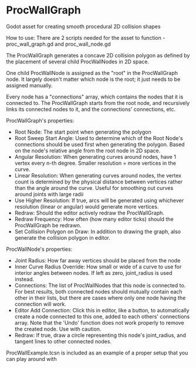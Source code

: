# ProcWallGraph
 Godot asset for creating smooth procedural 2D collision shapes

How to use:
There are 2 scripts needed for the asset to function - proc_wall_graph.gd and proc_wall_node.gd

The ProcWallGraph generates a concave 2D collision polygon as defined by the placement of several child ProcWallNodes in 2D space.

One child ProcWallNode is assigned as the "root" in the ProcWallGraph node.
It largely doesn't matter which node is the root; it just needs to be assigned manually.

Every node has a "connections" array, which contains the nodes that it is connected to.
The ProcWallGraph starts from the root node, and recursively links its connected nodes to it, and the connections' connections, etc.

ProcWallGraph's properties:
- Root Node: The start point when generating the polygon
- Root Sweep Start Angle: Used to determine which of the Root Node's connections should be used first when generating the polygon. Based on the node's relative angle from the root node in 2D space.
- Angular Resolution: When generating curves around nodes, have 1 vertex every n-th degree. Smaller resolution = more vertices in the curve.
- Linear Resolution: When generating curves around nodes, the vertex count is determined by the physical distance between vertices rather than the angle around the curve. Useful for smoothing out curves around joints with large radii
- Use Higher Resolution: If true, arcs will be generated using whichever resolution (linear or angular) would generate more vertices.
- Redraw: Should the editor actively redraw the ProcWallGraph.
- Redraw Frequency: How often (how many editor ticks) should the ProcWallGraph be redrawn.
- Set Collision Polygon on Draw: In addition to drawing the graph, also generate the collision polygon in editor.

ProcWallNode's properties:
- Joint Radius: How far away vertices should be placed from the node
- Inner Curve Radius Override: How small or wide of a curve to use for interior angles between nodes. If left as zero, joint_radius is used instead.
- Connections: The list of ProcWallNodes that this node is connected to. For best results, both connected nodes should mutually contain each other in their lists, but there are cases where only one node having the connection will work.
- Editor Add Connection: Click this in editor, like a button, to automatically create a node connected to this one, added to each others' connections array. Note that the 'Undo' function does not work properly to remove the created node. Use with caution.
- Redraw: If true, draw a circle representing this node's joint_radius, and tangent lines to other connected nodes.

ProcWallExample.tcsn is included as an example of a proper setup that you can play around with
